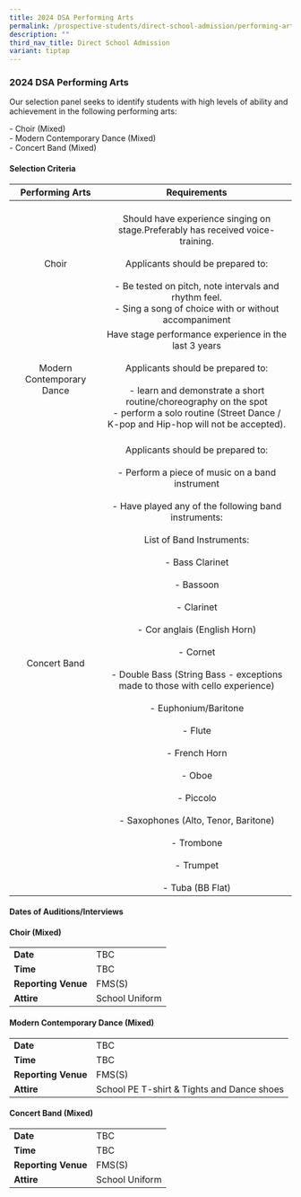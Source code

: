 ```yaml
---
title: 2024 DSA Performing Arts
permalink: /prospective-students/direct-school-admission/performing-arts/
description: ""
third_nav_title: Direct School Admission
variant: tiptap
---
```

### 2024 DSA Performing Arts

Our selection panel seeks to identify students with high levels of ability and achievement in the following performing arts:

  

\- Choir (Mixed) <br>
\- Modern Contemporary Dance (Mixed) <br>
\- Concert Band (Mixed) 

#### Selection Criteria

| Performing Arts | Requirements |
|:---:|:---:|
| Choir | <br>Should have experience singing on stage.Preferably has received voice-training.<br><br>Applicants should be prepared to:<br><br>- Be tested on pitch, note intervals and rhythm feel.<br>- Sing a song of choice with or without accompaniment |
| Modern Contemporary Dance | Have stage performance experience in the last 3 years<br><br>Applicants should be prepared to:<br><br>- learn and demonstrate a short routine/choreography on the spot<br>- perform a solo routine (Street Dance / K-pop and Hip-hop will not be accepted). |
| Concert Band | <br>Applicants should be prepared to:<br><br>- Perform a piece of music on a band instrument<br><br>- Have played any of the following band instruments:<br><br>List of Band Instruments:<br><br>- Bass Clarinet<br><br>- Bassoon<br><br>- Clarinet<br><br>- Cor anglais (English Horn)<br><br>- Cornet<br><br>- Double Bass (String Bass - exceptions made to those with cello experience)<br><br>- Euphonium/Baritone<br><br>- Flute<br><br>- French Horn<br><br>- Oboe<br><br>- Piccolo<br><br>- Saxophones (Alto, Tenor, Baritone)<br><br>- Trombone<br><br>- Trumpet<br><br>- Tuba (BB Flat) |

#### Dates of Auditions/Interviews

#### Choir (Mixed)

|  |  |
|---|---|
| **Date** | TBC |
| **Time** | TBC |
| **Reporting Venue** | FMS(S) |
| **Attire** | School Uniform |


#### Modern Contemporary Dance (Mixed)

|  |  |
|---|---|
| **Date** | TBC |
| **Time** | TBC |
| **Reporting Venue** | FMS(S) |
| **Attire** | School PE T-shirt &amp; Tights and Dance shoes |

#### Concert Band (Mixed)

|  |  |
|---|---|
| **Date** | TBC |
| **Time** | TBC |
| **Reporting Venue** | FMS(S) |
| **Attire** | School Uniform |